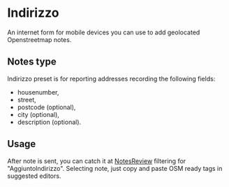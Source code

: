# Indirizzo

An internet form for mobile devices you can use to add geolocated Openstreetmap notes.

## Notes type

Indirizzo preset is for reporting addresses recording the following fields: 

* housenumber,
* street,
* postcode (optional),
* city (optional),
* description (optional).

## Usage

After note is sent, you can catch it at [NotesReview](https://ent8r.github.io/NotesReview/) filtering for "AggiuntoIndirizzo". Selecting note, just copy and paste OSM ready tags in suggested editors.

